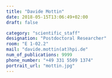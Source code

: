 ```yaml
---
title: "Davide Mottin"
date: 2018-05-15T13:06:49+02:00
draft: false

category: "scientific_staff"
designation: "Postdoctoral Researcher"
room: "E 1-02.2"
mail: "davide.mottin(at)hpi.de"
num_of_publications: 9999
phone_number: "+49 331 5509 1374"
portrait_url: "mottin.jpg"
---
```


